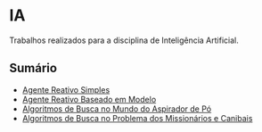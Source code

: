 # IA

Trabalhos realizados para a disciplina de Inteligência Artificial.

## Sumário

- <a href="/SimpleReflexAgent"> Agente Reativo Simples </a>
- <a href="/ModelBasedReflexAgent"> Agente Reativo Baseado em Modelo </a>
- <a href="/VacuumProblem"> Algoritmos de Busca no Mundo do Aspirador de Pó </a>
- <a href="/MissionariesAndCannibals"> Algoritmos de Busca no Problema dos Missionários e Canibais </a>

